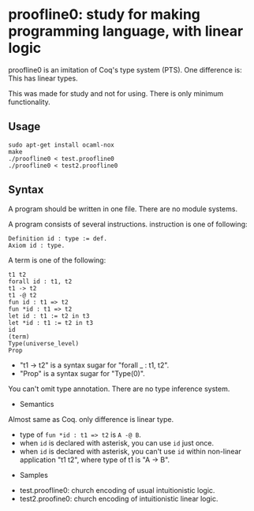 # proofline0: study for making programming language, with linear logic

proofline0 is an imitation of Coq's type system (PTS).
One difference is: This has linear types.

This was made for study and not for using. There is only minimum functionality.

## Usage

```
sudo apt-get install ocaml-nox
make
./proofline0 < test.proofline0
./proofline0 < test2.proofline0
```

## Syntax

A program should be written in one file. There are no module systems.

A program consists of several instructions. instruction is one of following:

```
Definition id : type := def.
Axiom id : type.
```

A term is one of the following:
```
t1 t2
forall id : t1, t2
t1 -> t2
t1 -@ t2
fun id : t1 => t2
fun *id : t1 => t2
let id : t1 := t2 in t3
let *id : t1 := t2 in t3
id
(term)
Type(universe_level)
Prop
```

- "t1 -> t2" is a syntax sugar for "forall _ : t1, t2".
- "Prop" is a syntax sugar for "Type(0)".

You can't omit type annotation. There are no type inference system.


* Semantics

Almost same as Coq. only difference is linear type.

- type of ``fun *id : t1 => t2`` is ``A -@ B``.
- when ``id`` is declared with asterisk, you can use ``id`` just once.
- when ``id`` is declared with asterisk, you can't use ``id``
  within non-linear application "t1 t2", where type of t1 is "A -> B".

* Samples

- test.proofline0: church encoding of usual intuitionistic logic.
- test2.proofine0: church encoding of intuitionistic linear logic.



